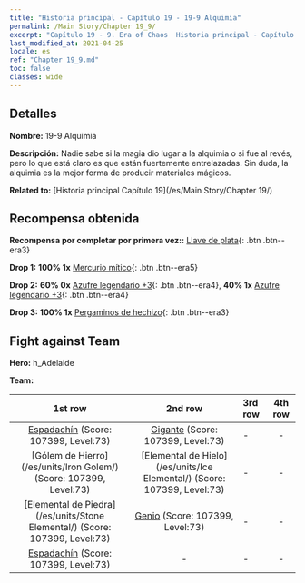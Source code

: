 ```yaml
---
title: "Historia principal - Capítulo 19 - 19-9 Alquimia"
permalink: /Main Story/Chapter 19_9/
excerpt: "Capítulo 19 - 9. Era of Chaos  Historia principal - Capítulo 19_9. 19-9 Alquimia"
last_modified_at: 2021-04-25
locale: es
ref: "Chapter 19_9.md"
toc: false
classes: wide
---
```


## Detalles

 **Nombre:** 19-9 Alquimia

 **Descripción:** Nadie sabe si la magia dio lugar a la alquimia o si fue al revés, pero lo que está claro es que están fuertemente entrelazadas. Sin duda, la alquimia es la mejor forma de producir materiales mágicos.

 **Related to:** [Historia principal Capítulo 19](/es/Main Story/Chapter 19/)

## Recompensa obtenida

 **Recompensa por completar por primera vez::** [Llave de plata](/ItemsES/con_693/){: .btn .btn--era3}

 **Drop 1:** **100% 1x** [Mercurio mítico](/ItemsES/mat_63/){: .btn .btn--era5}

 **Drop 2:** **60% 0x** [Azufre legendario +3](/ItemsES/mat_57/){: .btn .btn--era4}, **40% 1x** [Azufre legendario +3](/ItemsES/mat_57/){: .btn .btn--era4}

 **Drop 3:** **100% 1x** [Pergaminos de hechizo](/ItemsES/con_694/){: .btn .btn--era3}


## Fight against Team
 **Hero:** h_Adelaide

 **Team:**


  | 1st row | 2nd row | 3rd row | 4th row |
  |:----:|:----:|:----|:----:|
  | [Espadachín](/es/units/Swordsman/) (Score: 107399, Level:73)  | [Gigante](/es/units/Giant/) (Score: 107399, Level:73)  | - | - |
  | [Gólem de Hierro](/es/units/Iron Golem/) (Score: 107399, Level:73)  | [Elemental de Hielo](/es/units/Ice Elemental/) (Score: 107399, Level:73)  | - | - |
  | [Elemental de Piedra](/es/units/Stone Elemental/) (Score: 107399, Level:73)  | [Genio](/es/units/Genie/) (Score: 107399, Level:73)  | - | - |
  | [Espadachín](/es/units/Swordsman/) (Score: 107399, Level:73)  | - | - | - |


